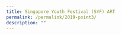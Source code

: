```yaml
---
title: Singapore Youth Festival (SYF) ART
permalink: /permalink/2019-point3/
description: ""
---
```


